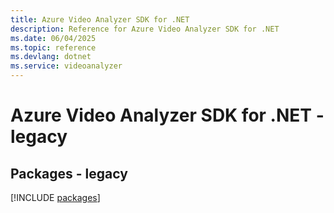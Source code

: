 ```yaml
---
title: Azure Video Analyzer SDK for .NET
description: Reference for Azure Video Analyzer SDK for .NET
ms.date: 06/04/2025
ms.topic: reference
ms.devlang: dotnet
ms.service: videoanalyzer
---
```

# Azure Video Analyzer SDK for .NET - legacy
## Packages - legacy
[!INCLUDE [packages](video-analyzer-index.md)]